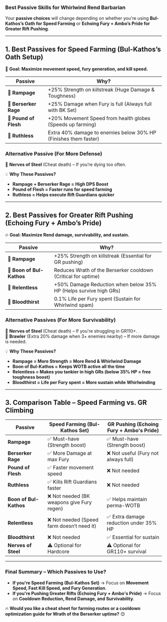 ### **Best Passive Skills for Whirlwind Rend Barbarian**  
Your **passive choices** will change depending on whether you're using **Bul-Kathos’s Oath for Speed Farming** or **Echoing Fury + Ambo’s Pride for Greater Rift Pushing**.

---

## **1. Best Passives for Speed Farming (Bul-Kathos’s Oath Setup)**
💨 **Goal: Maximize movement speed, fury generation, and kill speed.**  

| **Passive** | **Why?** |
|------------|----------|
| 🥇 **Rampage** | +25% Strength on killstreak (Huge Damage & Toughness) |
| 🥈 **Berserker Rage** | +25% Damage when Fury is full (Always full with BK Set) |
| 🥉 **Pound of Flesh** | +20% Movement Speed from health globes (Speeds up farming) |
| 🎯 **Ruthless** | Extra 40% damage to enemies below 30% HP (Finishes them faster) |

### **Alternative Passive (For More Defense)**
🔹 **Nerves of Steel** (Cheat death) – If you’re dying too often.

💡 **Why These Passives?**  
- **Rampage + Berserker Rage = High DPS Boost**  
- **Pound of Flesh = Faster runs for speed farming**  
- **Ruthless = Helps execute Rift Guardians quicker**

---

## **2. Best Passives for Greater Rift Pushing (Echoing Fury + Ambo’s Pride)**
🔥 **Goal: Maximize Rend damage, survivability, and sustain.**  

| **Passive** | **Why?** |
|------------|----------|
| 🥇 **Rampage** | +25% Strength on killstreak (Essential for GR pushing) |
| 🥈 **Boon of Bul-Kathos** | Reduces Wrath of the Berserker cooldown (Critical for uptime) |
| 🥉 **Relentless** | +50% Damage Reduction when below 35% HP (Helps survive high GRs) |
| 🎯 **Bloodthirst** | 0.1% Life per Fury spent (Sustain for Whirlwind spam) |

### **Alternative Passives (For More Survivability)**
🔹 **Nerves of Steel** (Cheat death) – If you're struggling in GR110+.  
🔹 **Brawler** (Extra 20% damage when 3+ enemies nearby) – If more damage is needed.  

💡 **Why These Passives?**  
- **Rampage = More Strength = More Rend & Whirlwind Damage**  
- **Boon of Bul-Kathos = Keeps WOTB active all the time**  
- **Relentless = Makes you tankier in high GRs (below 35% HP = free toughness boost)**  
- **Bloodthirst = Life per Fury spent = More sustain while Whirlwinding**

---

## **3. Comparison Table – Speed Farming vs. GR Climbing**
| **Passive** | **Speed Farming (Bul-Kathos Set)** | **GR Pushing (Echoing Fury + Ambo's Pride)** |
|------------|--------------------------------|--------------------------------|
| **Rampage** | ✅ Must-have (Strength boost) | ✅ Must-have (Strength boost) |
| **Berserker Rage** | ✅ More Damage at max Fury | ❌ Not useful (Fury not always full) |
| **Pound of Flesh** | ✅ Faster movement speed | ❌ Not needed |
| **Ruthless** | ✅ Kills Rift Guardians faster | ❌ Not needed |
| **Boon of Bul-Kathos** | ❌ Not needed (BK weapons give Fury regen) | ✅ Helps maintain perma-WOTB |
| **Relentless** | ❌ Not needed (Speed farm doesn’t need it) | ✅ Extra damage reduction under 35% HP |
| **Bloodthirst** | ❌ Not needed | ✅ Essential for sustain |
| **Nerves of Steel** | ⚠️ Optional for Hardcore | ⚠️ Optional for GR110+ survival |

---

### **Final Summary – Which Passives to Use?**
- **If you're Speed Farming (Bul-Kathos Set)** → Focus on **Movement Speed, Fast Kill Speed, and Fury Generation**.
- **If you're Pushing Greater Rifts (Echoing Fury + Ambo's Pride)** → Focus on **Cooldown Reduction, Rend Damage, and Survivability**.

🔥 **Would you like a cheat sheet for farming routes or a cooldown optimization guide for Wrath of the Berserker uptime?** 😊
